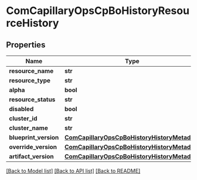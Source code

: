 # ComCapillaryOpsCpBoHistoryResourceHistory

## Properties
Name | Type | Description | Notes
------------ | ------------- | ------------- | -------------
**resource_name** | **str** |  | [optional] 
**resource_type** | **str** |  | [optional] 
**alpha** | **bool** |  | [optional] 
**resource_status** | **str** |  | [optional] 
**disabled** | **bool** |  | [optional] 
**cluster_id** | **str** |  | [optional] 
**cluster_name** | **str** |  | [optional] 
**blueprint_version** | [**ComCapillaryOpsCpBoHistoryHistoryMetadata**](ComCapillaryOpsCpBoHistoryHistoryMetadata.md) |  | [optional] 
**override_version** | [**ComCapillaryOpsCpBoHistoryHistoryMetadata**](ComCapillaryOpsCpBoHistoryHistoryMetadata.md) |  | [optional] 
**artifact_version** | [**ComCapillaryOpsCpBoHistoryHistoryMetadata**](ComCapillaryOpsCpBoHistoryHistoryMetadata.md) |  | [optional] 

[[Back to Model list]](../README.md#documentation-for-models) [[Back to API list]](../README.md#documentation-for-api-endpoints) [[Back to README]](../README.md)

